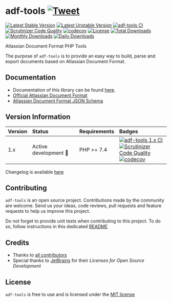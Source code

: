 # adf-tools [![Tweet](https://img.shields.io/twitter/url/http/shields.io.svg?style=social)](https://twitter.com/intent/tweet?text=Atlassian%20Document%20Format%20PHP%20Tools.&url=https://github.com/DamienHarper/adf-tools&hashtags=adf-tools)

[![Latest Stable Version](https://poser.pugx.org/damienharper/adf-tools/v/stable)](https://packagist.org/packages/damienharper/adf-tools)
[![Latest Unstable Version](https://poser.pugx.org/damienharper/adf-tools/v/unstable)](https://packagist.org/packages/damienharper/adf-tools)
[![adf-tools CI](https://github.com/DamienHarper/adf-tools/actions/workflows/ci-1.x.yml/badge.svg)](https://github.com/DamienHarper/adf-tools/actions/workflows/ci-1.x.yml)
[![Scrutinizer Code Quality](https://scrutinizer-ci.com/g/DamienHarper/adf-tools/badges/quality-score.png?b=main)](https://scrutinizer-ci.com/g/DamienHarper/adf-tools/?branch=main)
[![codecov](https://codecov.io/gh/DamienHarper/adf-tools/branch/main/graph/badge.svg)](https://app.codecov.io/gh/DamienHarper/adf-tools/branch/main)
[![License](https://poser.pugx.org/damienharper/adf-tools/license)](https://packagist.org/packages/damienharper/adf-tools)
[![Total Downloads](https://poser.pugx.org/damienharper/adf-tools/downloads)](https://packagist.org/packages/damienharper/adf-tools)
[![Monthly Downloads](https://poser.pugx.org/damienharper/adf-tools/d/monthly)](https://packagist.org/packages/damienharper/adf-tools)
[![Daily Downloads](https://poser.pugx.org/damienharper/adf-tools/d/daily)](https://packagist.org/packages/damienharper/adf-tools)

Atlassian Document Format PHP Tools

The purpose of `adf-tools` is to provide an easy way to build, parse and export documents based on Atlassian Document Format.

## Documentation
- Documentation of this library can be found [here](doc/index.md).
- [Official Atlassian Document Format](https://developer.atlassian.com/cloud/jira/platform/apis/document/structure/)
- [Atlassian Document Format JSON Schema](https://unpkg.com/@atlaskit/adf-schema@24.0.0/dist/json-schema/v1/full.json)


## Version Information
| Version | Status                      | Requirements | Badges                                                                                                                                                                                                                                                                                                                                                                                                                                                                                                                              |
|:--------|:----------------------------|:-------------|:------------------------------------------------------------------------------------------------------------------------------------------------------------------------------------------------------------------------------------------------------------------------------------------------------------------------------------------------------------------------------------------------------------------------------------------------------------------------------------------------------------------------------------|
| 1.x     | Active development :rocket: | PHP >= 7.4   | [![adf-tools 1.x CI](https://github.com/DamienHarper/adf-tools/actions/workflows/ci-1.x.yml/badge.svg)](https://github.com/DamienHarper/adf-tools/actions/workflows/ci-1.x.yml) <br/>[![Scrutinizer Code Quality](https://scrutinizer-ci.com/g/DamienHarper/adf-tools/badges/quality-score.png?b=main)](https://scrutinizer-ci.com/g/DamienHarper/adf-tools/?branch=main) <br/>[![codecov](https://codecov.io/gh/DamienHarper/adf-tools/branch/main/graph/badge.svg)](https://app.codecov.io/gh/DamienHarper/adf-tools/branch/main) |

Changelog is available [here](https://github.com/DamienHarper/adf-tools/releases)


## Contributing
`adf-tools` is an open source project. Contributions made by the community are welcome.
Send us your ideas, code reviews, pull requests and feature requests to help us improve this project.

Do not forget to provide unit tests when contributing to this project.
To do so, follow instructions in this dedicated [README](doc/contributing.md)


## Credits
- Thanks to [all contributors](https://github.com/DamienHarper/adf-tools/graphs/contributors)
- Special thanks to [JetBrains](https://www.jetbrains.com/?from=adf-tools) for their *Licenses for Open Source Development*


## License
`adf-tools` is free to use and is licensed under the [MIT license](http://www.opensource.org/licenses/mit-license.php)
